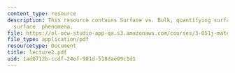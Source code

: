 ```yaml
---
content_type: resource
description: This resource contains Surface vs. Bulk, quantifying surface energy and
  surface  phenomena.
file: https://ol-ocw-studio-app-qa.s3.amazonaws.com/courses/3-051j-materials-for-biomedical-applications-spring-2006/1ad0712bccdf24ef981d518dae09c1d1_lecture2.pdf
file_type: application/pdf
resourcetype: Document
title: lecture2.pdf
uid: 1ad0712b-ccdf-24ef-981d-518dae09c1d1
---
```

